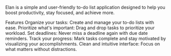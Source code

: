 Elan is a simple and user-friendly to-do list application designed to help you boost productivity, stay focused, and achieve more.

Features
Organize your tasks: Create and manage your to-do lists with ease.
Prioritize what's important: Drag and drop tasks to prioritize your workload.
Set deadlines: Never miss a deadline again with due date reminders.
Track your progress: Mark tasks complete and stay motivated by visualizing your accomplishments.
Clean and intuitive interface: Focus on what matters without distractions.
